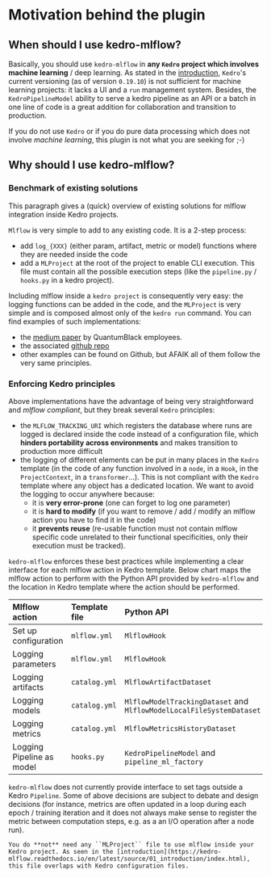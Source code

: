 # Motivation behind the plugin

## When should I use kedro-mlflow?

Basically, you should use `kedro-mlflow` in **any `Kedro` project which involves machine learning** / deep learning. As stated in the [introduction](https://kedro-mlflow.readthedocs.io/en/latest/source/01_introduction/index.html), `Kedro`'s current versioning (as of version `0.19.10`) is not sufficient for machine learning projects: it lacks a UI and a ``run`` management system. Besides, the `KedroPipelineModel` ability to serve a kedro pipeline as an API or a batch in one line of code is a great addition for collaboration and transition to production.

If you do not use ``Kedro`` or if you do pure data processing which does not involve *machine learning*, this plugin is not what you are seeking for ;-)

## Why should I use kedro-mlflow?

### Benchmark of existing solutions

This paragraph gives a (quick) overview of existing solutions for mlflow integration inside Kedro projects.

``Mlflow`` is very simple to add to any existing code. It is a 2-step process:

- add `log_{XXX}` (either param, artifact, metric or model) functions where they are needed inside the code
- add a `MLProject` at the root of the project to enable CLI execution. This file must contain all the possible execution steps (like the `pipeline.py` / `hooks.py`  in a kedro project).

Including mlflow inside a ``kedro project`` is consequently very easy: the logging functions can be added in the code, and the ``MLProject`` is very simple and is composed almost only of the ``kedro run`` command. You can find examples of such implementations:

- the [medium paper](https://medium.com/quantumblack/deploying-and-versioning-data-pipelines-at-scale-942b1d81b5f5) by QuantumBlack employees.
- the associated [github repo](https://github.com/tgoldenberg/kedro-mlflow-example)
- other examples can be found on Github, but AFAIK all of them follow the very same principles.

### Enforcing Kedro principles

Above implementations have the advantage of being very straightforward and *mlflow compliant*, but they break several ``Kedro`` principles:

- the ``MLFLOW_TRACKING_URI`` which registers the database where runs are logged is declared inside the code instead of a configuration file, which **hinders portability across environments** and makes transition to production more difficult
- the logging of different elements can be put in many places in the ``Kedro`` template (in the code of any function involved in a ``node``, in a ``Hook``, in  the ``ProjectContext``, in a ``transformer``...). This is not compliant with the ``Kedro`` template where any object has a dedicated location. We want to avoid the logging to occur anywhere because:
  - it is **very error-prone** (one can forget to log one parameter)
  - it is **hard to modify** (if you want to remove / add / modify an mlflow action you have to find it in the code)
  - it **prevents reuse** (re-usable function must not contain mlflow specific code unrelated to their functional specificities, only their execution must be tracked).

``kedro-mlflow`` enforces these best practices while implementing a clear interface for each mlflow action in Kedro template. Below chart maps the mlflow action to perform with the Python API provided by ``kedro-mlflow`` and the location in Kedro template where the action should be performed.

| Mlflow action             | Template file   | Python API                                                 |
| :------------------------ | :-------------- | :--------------------------------------------------------- |
| Set up configuration      | ``mlflow.yml``  | ``MlflowHook``                                             |
| Logging parameters        | ``mlflow.yml``  | ``MlflowHook``                                             |
| Logging artifacts         | ``catalog.yml`` | ``MlflowArtifactDataset``                                  |
| Logging models            | ``catalog.yml`` | `MlflowModelTrackingDataset` and `MlflowModelLocalFileSystemDataset` |
| Logging metrics           | ``catalog.yml`` | ``MlflowMetricsHistoryDataset``                                   |
| Logging Pipeline as model | ``hooks.py``    | ``KedroPipelineModel`` and ``pipeline_ml_factory``         |

`kedro-mlflow` does not currently provide interface to set tags outside a Kedro ``Pipeline``. Some of above decisions are subject to debate and design decisions (for instance, metrics are often updated in a loop during each epoch / training iteration and it does not always make sense to register the metric between computation steps, e.g. as a an I/O operation after a node run).

```{note}
You do **not** need any ``MLProject`` file to use mlflow inside your Kedro project. As seen in the [introduction](https://kedro-mlflow.readthedocs.io/en/latest/source/01_introduction/index.html), this file overlaps with Kedro configuration files.
```
